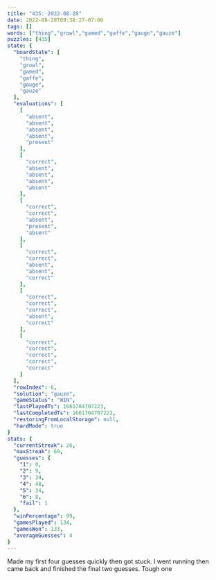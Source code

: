 ```yaml
---
title: "435: 2022-08-28"
date: 2022-08-28T09:38:27-07:00
tags: []
words: ["thing","growl","gamed","gaffe","gauge","gauze"]
puzzles: [435]
state: {
  "boardState": [
    "thing",
    "growl",
    "gamed",
    "gaffe",
    "gauge",
    "gauze"
  ],
  "evaluations": [
    [
      "absent",
      "absent",
      "absent",
      "absent",
      "present"
    ],
    [
      "correct",
      "absent",
      "absent",
      "absent",
      "absent"
    ],
    [
      "correct",
      "correct",
      "absent",
      "present",
      "absent"
    ],
    [
      "correct",
      "correct",
      "absent",
      "absent",
      "correct"
    ],
    [
      "correct",
      "correct",
      "correct",
      "absent",
      "correct"
    ],
    [
      "correct",
      "correct",
      "correct",
      "correct",
      "correct"
    ]
  ],
  "rowIndex": 6,
  "solution": "gauze",
  "gameStatus": "WIN",
  "lastPlayedTs": 1661704707223,
  "lastCompletedTs": 1661704707223,
  "restoringFromLocalStorage": null,
  "hardMode": true
}
stats: {
  "currentStreak": 26,
  "maxStreak": 69,
  "guesses": {
    "1": 0,
    "2": 9,
    "3": 34,
    "4": 48,
    "5": 34,
    "6": 8,
    "fail": 1
  },
  "winPercentage": 99,
  "gamesPlayed": 134,
  "gamesWon": 133,
  "averageGuesses": 4
}
---
```


<!-- more -->
Made my first four guesses quickly then got stuck. I went running then came back and finished the final two guesses. Tough one
